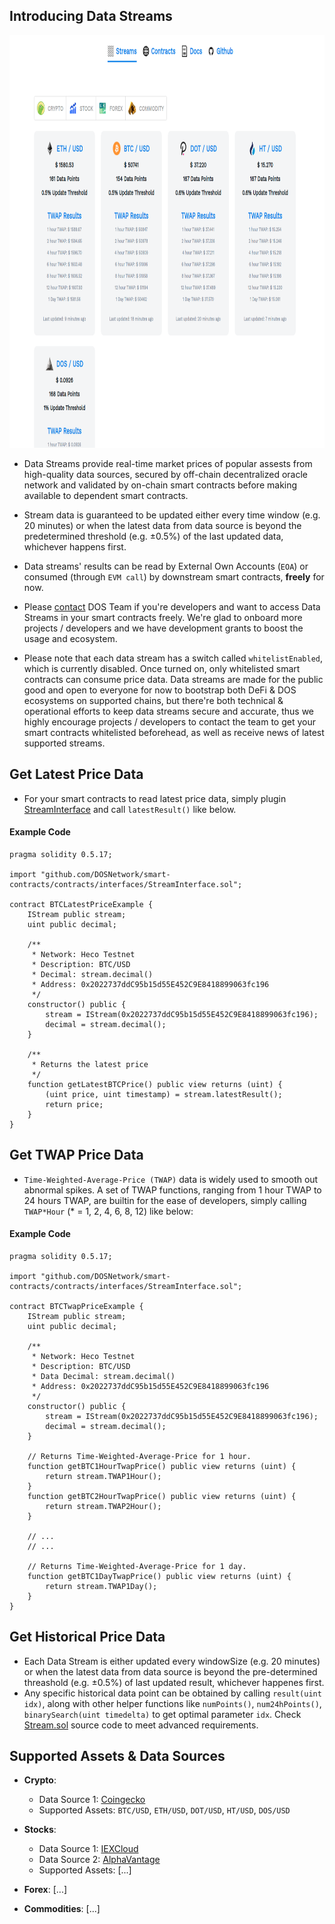 ## Introducing Data Streams
<p align="center">
  <img width="880" height="660" src="https://raw.githubusercontent.com/DOSNetwork/docs/heco/_media/streams_ui.png">
</p>

* Data Streams provide real-time market prices of popular assests from high-quality data sources, secured by off-chain decentralized oracle network and validated by on-chain smart contracts before making available to dependent smart contracts.

* Stream data is guaranteed to be updated either every time window (e.g. 20 minutes) or when the latest data from data source is beyond the predetermined threshold (e.g. ±0.5%) of the last updated data, whichever happens first.


* Data streams' results can be read by External Own Accounts (`EOA`) or consumed (through `EVM call`) by downstream smart contracts, **freely** for now.

* Please [contact](mailto:info@dos.network) DOS Team if you're developers and want to access Data Streams in your smart contracts freely. We're glad to onboard more projects / developers and we have development grants to boost the usage and ecosystem.

* Please note that each data stream has a switch called `whitelistEnabled`, which is currently disabled. Once turned on, only whitelisted smart contracts can consume price data. Data streams are made for the public good and open to everyone for now to bootstrap both DeFi & DOS ecosystems on supported chains, but there're both technical & operational efforts to keep data streams secure and accurate, thus we highly encourage projects / developers to contact the team to get your smart contracts whitelisted beforehead, as well as receive news of latest supported streams.


## Get Latest Price Data
* For your smart contracts to read latest price data, simply plugin [StreamInterface](https://github.com/DOSNetwork/smart-contracts/blob/master/contracts/interfaces/StreamInterface.sol) and call `latestResult()` like below.

<!-- tabs:start -->

#### **Example Code**
```solidity
pragma solidity 0.5.17;

import "github.com/DOSNetwork/smart-contracts/contracts/interfaces/StreamInterface.sol";

contract BTCLatestPriceExample {
    IStream public stream;
    uint public decimal;

    /**
     * Network: Heco Testnet
     * Description: BTC/USD
     * Decimal: stream.decimal()
     * Address: 0x2022737ddC95b15d55E452C9E8418899063fc196
     */
    constructor() public {
        stream = IStream(0x2022737ddC95b15d55E452C9E8418899063fc196);
        decimal = stream.decimal();
    }

    /**
     * Returns the latest price
     */
    function getLatestBTCPrice() public view returns (uint) {
        (uint price, uint timestamp) = stream.latestResult();
        return price;
    }
}
```

<!-- tabs:end -->



## Get TWAP Price Data
* `Time-Weighted-Average-Price (TWAP)` data is widely used to smooth out abnormal spikes. A set of TWAP functions, ranging from 1 hour TWAP to 24 hours TWAP, are builtin for the ease of developers, simply calling `TWAP*Hour` (* = 1, 2, 4, 6, 8, 12) like below:

<!-- tabs:start -->

#### **Example Code**
```solidity
pragma solidity 0.5.17;

import "github.com/DOSNetwork/smart-contracts/contracts/interfaces/StreamInterface.sol";

contract BTCTwapPriceExample {
    IStream public stream;
    uint public decimal;

    /**
     * Network: Heco Testnet
     * Description: BTC/USD
     * Data Decimal: stream.decimal()
     * Address: 0x2022737ddC95b15d55E452C9E8418899063fc196
     */
    constructor() public {
        stream = IStream(0x2022737ddC95b15d55E452C9E8418899063fc196);
        decimal = stream.decimal();
    }

    // Returns Time-Weighted-Average-Price for 1 hour.
    function getBTC1HourTwapPrice() public view returns (uint) {
        return stream.TWAP1Hour();
    }
    function getBTC2HourTwapPrice() public view returns (uint) {
        return stream.TWAP2Hour();
    }

    // ... 
    // ...

    // Returns Time-Weighted-Average-Price for 1 day.
    function getBTC1DayTwapPrice() public view returns (uint) {
        return stream.TWAP1Day();
    }
}
```

<!-- tabs:end -->



## Get Historical Price Data
* Each Data Stream is either updated every windowSize (e.g. 20 minutes) or when the latest data from data source is beyond the pre-determined threashold (e.g. ±0.5%) of last updated result, whichever happenes first.
* Any specific historical data point can be obtained by calling `result(uint idx)`, along with other helper functions like `numPoints()`, `num24hPoints()`, `binarySearch(uint timedelta)` to get optimal parameter `idx`. Check [Stream.sol](https://github.com/DOSNetwork/smart-contracts/blob/master/contracts/Stream.sol) source code to meet advanced requirements.



## Supported Assets & Data Sources
* **Crypto**:
  - Data Source 1: [Coingecko](https://www.coingecko.com/en/api)
  - Supported Assets: `BTC/USD`, `ETH/USD`, `DOT/USD`, `HT/USD`, `DOS/USD`

* **Stocks**:
  - Data Source 1: [IEXCloud](#)
  - Data Source 2: [AlphaVantage](#)
  - Supported Assets: [...]

* **Forex**: [...]

* **Commodities**: [...]
